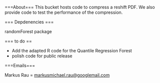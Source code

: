 ===About===
This bucket hosts code to compress a reshift PDF. We also provide code to test the performance of the compression.

=== Depdenencies ===

randomForest package

=== to do ==

* Add the adapted R code for the Quantile Regression Forest
* polish code for public release



===Emails===

Markus Rau = markusmichael.rau@googlemail.com
